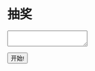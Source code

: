 # 抽奖
<textarea width="200px" height="100px" id="txt"></textarea><br/>
<button onclick="a()">开始!</button>
<script>
  function a(){
  var notes=[
  '1、你有没有钟意的人?是谁?',
  '2、你的初恋是几岁?',
  '3、你的初恋对象是谁?',
  '4、你的初吻是几岁，被谁夺取的?',
  '5、你亲吻过多少人?'
  ];
  document.getElementById("txt").value=notes[Math.random()*5];
  }
</script>
